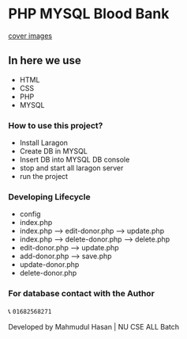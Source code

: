 # PHP MYSQL Blood Bank

[cover images](img.png)

## In here we use 
* HTML
* CSS
* PHP
* MYSQL

### How to use this project?
* Install Laragon
* Create DB in MYSQL
* Insert DB into MYSQL DB console
* stop and start all laragon server
* run the project

### Developing Lifecycle
* config
* index.php
* index.php ⟶ edit-donor.php ⟶ update.php
* index.php ⟶ delete-donor.php ⟶ delete.php
* edit-donor.php ⟶ update.php
* add-donor.php ⟶ save.php
* update-donor.php
* delete-donor.php

### For database contact with the Author 
📞 <code>01682568271</code>

<p>Developed by Mahmudul Hasan | NU CSE ALL Batch</p>

